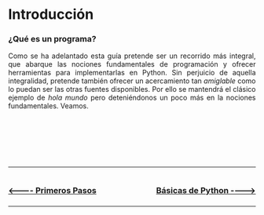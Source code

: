 # Introducción


### ¿Qué es un programa?
<div style="text-align: justify">
Como se ha adelantado esta guía pretende ser un recorrido más integral, que abarque las nociones fundamentales de programación y ofrecer herramientas para implementarlas en Python. Sin perjuicio de aquella integralidad, pretende también ofrecer un acercamiento tan <i>amiglable</i> como lo puedan ser las otras fuentes disponibles. Por ello se mantendrá el clásico ejemplo de <i>hola mundo</i> pero deteniéndonos un poco más en la nociones fundamentales. Veamos.
</div><br>


<div style="text-align: justify"></div><br>
<div style="text-align: justify"></div><br>
<div style="text-align: justify"></div><br>
<div style="text-align: justify"></div><br>

<br>
<hr>
<div>
<div style="text-align: left; float: left">
<h3><a href="./0. Primeros Pasos.md"><---- Primeros Pasos</a>
</h3></div>
<div style="text-align: right; float: right">
<h3><a href="./ii. Básicas de Python.md"> Básicas de Python ----> </a>
</h3></div>
</div>
<br><br><br>
<hr>
